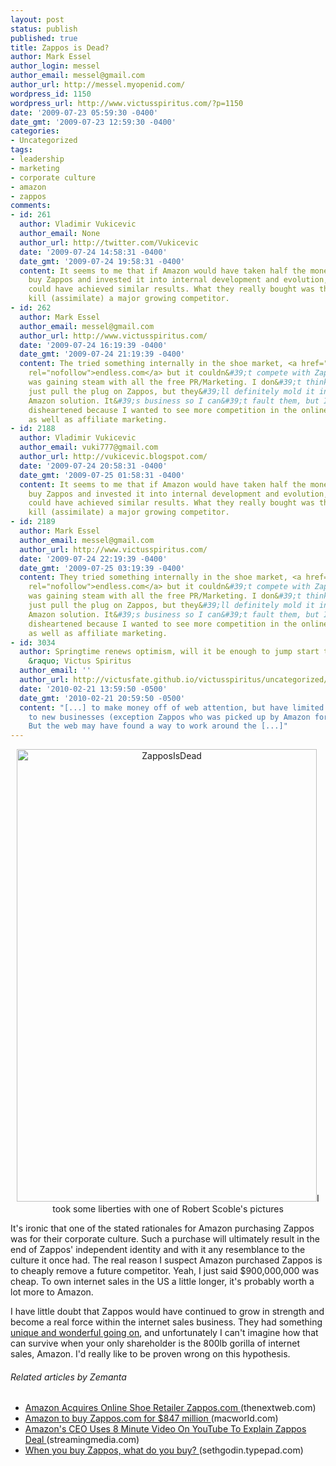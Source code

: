 ```yaml
---
layout: post
status: publish
published: true
title: Zappos is Dead?
author: Mark Essel
author_login: messel
author_email: messel@gmail.com
author_url: http://messel.myopenid.com/
wordpress_id: 1150
wordpress_url: http://www.victusspiritus.com/?p=1150
date: '2009-07-23 05:59:30 -0400'
date_gmt: '2009-07-23 12:59:30 -0400'
categories:
- Uncategorized
tags:
- leadership
- marketing
- corporate culture
- amazon
- zappos
comments:
- id: 261
  author: Vladimir Vukicevic
  author_email: None
  author_url: http://twitter.com/Vukicevic
  date: '2009-07-24 14:58:31 -0400'
  date_gmt: '2009-07-24 19:58:31 -0400'
  content: It seems to me that if Amazon would have taken half the money it used to
    buy Zappos and invested it into internal development and evolution, that Amazon
    could have achieved similar results. What they really bought was the right to
    kill (assimilate) a major growing competitor.
- id: 262
  author: Mark Essel
  author_email: messel@gmail.com
  author_url: http://www.victusspiritus.com/
  date: '2009-07-24 16:19:39 -0400'
  date_gmt: '2009-07-24 21:19:39 -0400'
  content: The tried something internally in the shoe market, <a href="http://endless.com"
    rel="nofollow">endless.com</a> but it couldn&#39;t compete with Zappos. And Zappos
    was gaining steam with all the free PR/Marketing. I don&#39;t think they&#39;ll
    just pull the plug on Zappos, but they&#39;ll definitely mold it into the bigger
    Amazon solution. It&#39;s business so I can&#39;t fault them, but I&#39;m a little
    disheartened because I wanted to see more competition in the online sales space,
    as well as affiliate marketing.
- id: 2188
  author: Vladimir Vukicevic
  author_email: vuki777@gmail.com
  author_url: http://vukicevic.blogspot.com/
  date: '2009-07-24 20:58:31 -0400'
  date_gmt: '2009-07-25 01:58:31 -0400'
  content: It seems to me that if Amazon would have taken half the money it used to
    buy Zappos and invested it into internal development and evolution, that Amazon
    could have achieved similar results. What they really bought was the right to
    kill (assimilate) a major growing competitor.
- id: 2189
  author: Mark Essel
  author_email: messel@gmail.com
  author_url: http://www.victusspiritus.com/
  date: '2009-07-24 22:19:39 -0400'
  date_gmt: '2009-07-25 03:19:39 -0400'
  content: They tried something internally in the shoe market, <a href="http://endless.com"
    rel="nofollow">endless.com</a> but it couldn&#39;t compete with Zappos. And Zappos
    was gaining steam with all the free PR/Marketing. I don&#39;t think they&#39;ll
    just pull the plug on Zappos, but they&#39;ll definitely mold it into the bigger
    Amazon solution. It&#39;s business so I can&#39;t fault them, but I&#39;m a little
    disheartened because I wanted to see more competition in the online sales space,
    as well as affiliate marketing.
- id: 3034
  author: Springtime renews optimism, will it be enough to jump start the economy
    &raquo; Victus Spiritus
  author_email: ''
  author_url: http://victusfate.github.io/victusspiritus/uncategorized/2010/02/21/springtime-renews-optimism-will-it-be-enough-to-jump-start-the-economy/
  date: '2010-02-21 13:59:50 -0500'
  date_gmt: '2010-02-21 20:59:50 -0500'
  content: "[...] to make money off of web attention, but have limited availability
    to new businesses (exception Zappos who was picked up by Amazon for $900 million).
    But the web may have found a way to work around the [...]"
---
```

<p style="text-align: center;"><img class="aligncenter size-full wp-image-1151" title="ZapposIsDead" src="{{ site.url }}/assets/2009/07/ZapposIsDead.png" alt="ZapposIsDead" width="480" height="724" />I took some liberties with one of Robert Scoble's pictures</p>
<p>It's ironic that one of the stated rationales for Amazon purchasing Zappos was for their corporate culture. Such a purchase will ultimately result in the end of Zappos' independent identity and with it any resemblance to the culture it once had. The real reason I suspect Amazon purchased Zappos is to cheaply remove a future competitor. Yeah, I just said $900,000,000 was cheap. To own internet sales in the US a little longer, it's probably worth a lot more to Amazon.</p>
<p>I have little doubt that Zappos would have continued to grow in strength and become a real force within the internet sales business. They had something <a href="http://victusfate.github.io/victusspiritus/uncategorized/2009/06/01/the-importance-of-corporate-culture/">unique and wonderful going on</a>, and unfortunately I can't imagine how that can survive when your only shareholder is the 800lb gorilla of internet sales, Amazon. I'd really like to be proven wrong on this hypothesis.</p>
<h6 class="zemanta-related-title" style="font-size: 1em;">Related articles by Zemanta</h6>
<ul class="zemanta-article-ul">
<li class="zemanta-article-ul-li"><a href="http://thenextweb.com/2009/07/22/amazon-acquires-online-shoe-retailer-zappos/"> Amazon Acquires Online Shoe Retailer Zappos.com </a> (thenextweb.com)</li>
<li class="zemanta-article-ul-li"><a href="http://www.macworld.com/article/141859/2009/07/amazon.html?lsrc=rss_main"> Amazon to buy Zappos.com for $847 million </a> (macworld.com)</li>
<li class="zemanta-article-ul-li"><a href="http://blog.streamingmedia.com/the_business_of_online_vi/2009/07/amazons-ceo-uses-8-minute-video-on-youtube-to-explain-zappos-deal.html"> Amazon's CEO Uses 8 Minute Video On YouTube To Explain Zappos Deal </a> (streamingmedia.com)</li>
<li class="zemanta-article-ul-li"><a href="http://sethgodin.typepad.com/seths_blog/2009/07/when-you-buy-zappos-what-do-you-buy.html"> When you buy Zappos, what do you buy? </a> (sethgodin.typepad.com)</li>
</ul>

